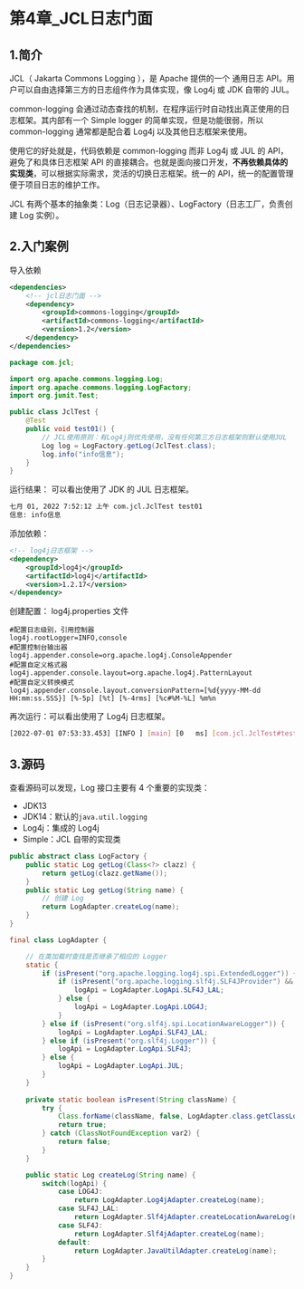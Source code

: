 # 第4章_JCL日志门面
## 1.简介
JCL（ Jakarta Commons Logging ），是 Apache 提供的一个 通用日志 API。用户可以自由选择第三方的日志组件作为具体实现，像 Log4j 或 JDK 自带的 JUL。

common-logging 会通过动态查找的机制，在程序运行时自动找出真正使用的日志框架。其内部有一个 Simple logger 的简单实现，但是功能很弱，所以 common-logging 通常都是配合着 Log4j 以及其他日志框架来使用。

使用它的好处就是，代码依赖是 common-logging 而非 Log4j 或 JUL 的 API， 避免了和具体日志框架 API 的直接耦合。也就是面向接口开发，**不再依赖具体的实现类**，可以根据实际需求，灵活的切换日志框架。统一的 API，统一的配置管理便于项目日志的维护工作。

JCL 有两个基本的抽象类：Log（日志记录器）、LogFactory（日志工厂，负责创建 Log 实例）。

## 2.入门案例
导入依赖
```xml
<dependencies>
    <!-- jcl日志门面 -->
    <dependency>
        <groupId>commons-logging</groupId>
        <artifactId>commons-logging</artifactId>
        <version>1.2</version>
    </dependency>
</dependencies>
```
```java
package com.jcl;

import org.apache.commons.logging.Log;
import org.apache.commons.logging.LogFactory;
import org.junit.Test;

public class JclTest {
    @Test
    public void test01() {
        // JCL使用原则：有Log4j则优先使用，没有任何第三方日志框架则默认使用JUL
        Log log = LogFactory.getLog(JclTest.class);
        log.info("info信息");
    }
}
```
运行结果： 可以看出使用了 JDK 的 JUL 日志框架。
```bash
七月 01, 2022 7:52:12 上午 com.jcl.JclTest test01
信息: info信息
```
添加依赖：
```xml
<!-- log4j日志框架 -->
<dependency>
    <groupId>log4j</groupId>
    <artifactId>log4j</artifactId>
    <version>1.2.17</version>
</dependency>
```
创建配置： log4j.properties 文件
```properties
#配置日志级别，引用控制器
log4j.rootLogger=INFO,console
#配置控制台输出器
log4j.appender.console=org.apache.log4j.ConsoleAppender
#配置自定义格式器
log4j.appender.console.layout=org.apache.log4j.PatternLayout
#配置自定义转换模式
log4j.appender.console.layout.conversionPattern=[%d{yyyy-MM-dd HH:mm:ss.SSS}] [%-5p] [%t] [%-4rms] [%c#%M-%L] %m%n
```
再次运行：可以看出使用了 Log4j 日志框架。
```bash
[2022-07-01 07:53:33.453] [INFO ] [main] [0   ms] [com.jcl.JclTest#test01-13] info信息
```
## 3.源码
查看源码可以发现，Log 接口主要有 4 个重要的实现类：
- JDK13
- JDK14：默认的`java.util.logging`
- Log4j：集成的 Log4j
- Simple：JCL 自带的实现类

```java
public abstract class LogFactory {
    public static Log getLog(Class<?> clazz) {
        return getLog(clazz.getName());
    }
    public static Log getLog(String name) {
        // 创建 Log
        return LogAdapter.createLog(name);
    }
}

final class LogAdapter {

    // 在类加载时查找是否继承了相应的 Logger
    static {
        if (isPresent("org.apache.logging.log4j.spi.ExtendedLogger")) {
            if (isPresent("org.apache.logging.slf4j.SLF4JProvider") && isPresent("org.slf4j.spi.LocationAwareLogger")) {
                logApi = LogAdapter.LogApi.SLF4J_LAL;
            } else {
                logApi = LogAdapter.LogApi.LOG4J;
            }
        } else if (isPresent("org.slf4j.spi.LocationAwareLogger")) {
            logApi = LogAdapter.LogApi.SLF4J_LAL;
        } else if (isPresent("org.slf4j.Logger")) {
            logApi = LogAdapter.LogApi.SLF4J;
        } else {
            logApi = LogAdapter.LogApi.JUL;
        }
    }
    
    private static boolean isPresent(String className) {
        try {
            Class.forName(className, false, LogAdapter.class.getClassLoader());
            return true;
        } catch (ClassNotFoundException var2) {
            return false;
        }
    }

    public static Log createLog(String name) {
        switch(logApi) {
            case LOG4J:
                return LogAdapter.Log4jAdapter.createLog(name);
            case SLF4J_LAL:
                return LogAdapter.Slf4jAdapter.createLocationAwareLog(name);
            case SLF4J:
                return LogAdapter.Slf4jAdapter.createLog(name);
            default:
                return LogAdapter.JavaUtilAdapter.createLog(name);
        }
    }
}
```